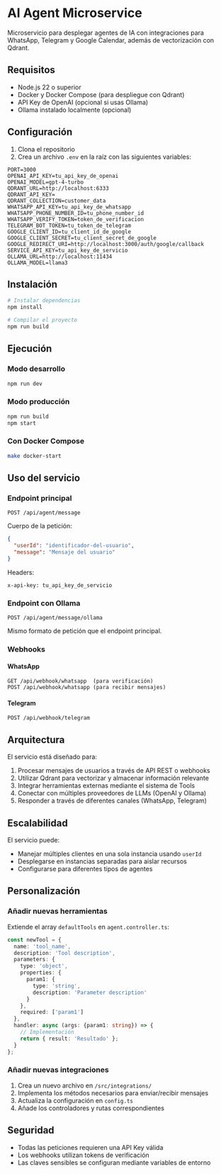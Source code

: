 # AI Agent Microservice

Microservicio para desplegar agentes de IA con integraciones para WhatsApp, Telegram y Google Calendar, además de vectorización con Qdrant.

## Requisitos

- Node.js 22 o superior
- Docker y Docker Compose (para despliegue con Qdrant)
- API Key de OpenAI (opcional si usas Ollama)
- Ollama instalado localmente (opcional)

## Configuración

1. Clona el repositorio
2. Crea un archivo `.env` en la raíz con las siguientes variables:

```
PORT=3000
OPENAI_API_KEY=tu_api_key_de_openai
OPENAI_MODEL=gpt-4-turbo
QDRANT_URL=http://localhost:6333
QDRANT_API_KEY=
QDRANT_COLLECTION=customer_data
WHATSAPP_API_KEY=tu_api_key_de_whatsapp
WHATSAPP_PHONE_NUMBER_ID=tu_phone_number_id
WHATSAPP_VERIFY_TOKEN=token_de_verificacion
TELEGRAM_BOT_TOKEN=tu_token_de_telegram
GOOGLE_CLIENT_ID=tu_client_id_de_google
GOOGLE_CLIENT_SECRET=tu_client_secret_de_google
GOOGLE_REDIRECT_URI=http://localhost:3000/auth/google/callback
SERVICE_API_KEY=tu_api_key_de_servicio
OLLAMA_URL=http://localhost:11434
OLLAMA_MODEL=llama3
```

## Instalación

```bash
# Instalar dependencias
npm install

# Compilar el proyecto
npm run build
```

## Ejecución

### Modo desarrollo

```bash
npm run dev
```

### Modo producción

```bash
npm run build
npm start
```

### Con Docker Compose

```bash
make docker-start
```

## Uso del servicio

### Endpoint principal

```
POST /api/agent/message
```

Cuerpo de la petición:
```json
{
  "userId": "identificador-del-usuario",
  "message": "Mensaje del usuario"
}
```

Headers:
```
x-api-key: tu_api_key_de_servicio
```

### Endpoint con Ollama

```
POST /api/agent/message/ollama
```

Mismo formato de petición que el endpoint principal.

### Webhooks

#### WhatsApp
```
GET /api/webhook/whatsapp  (para verificación)
POST /api/webhook/whatsapp (para recibir mensajes)
```

#### Telegram
```
POST /api/webhook/telegram
```

## Arquitectura

El servicio está diseñado para:

1. Procesar mensajes de usuarios a través de API REST o webhooks
2. Utilizar Qdrant para vectorizar y almacenar información relevante
3. Integrar herramientas externas mediante el sistema de Tools
4. Conectar con múltiples proveedores de LLMs (OpenAI y Ollama)
5. Responder a través de diferentes canales (WhatsApp, Telegram)

## Escalabilidad

El servicio puede:

- Manejar múltiples clientes en una sola instancia usando `userId`
- Desplegarse en instancias separadas para aislar recursos
- Configurarse para diferentes tipos de agentes

## Personalización

### Añadir nuevas herramientas

Extiende el array `defaultTools` en `agent.controller.ts`:

```typescript
const newTool = {
  name: 'tool_name',
  description: 'Tool description',
  parameters: {
    type: 'object',
    properties: {
      param1: {
        type: 'string',
        description: 'Parameter description'
      }
    },
    required: ['param1']
  },
  handler: async (args: {param1: string}) => {
    // Implementación
    return { result: 'Resultado' };
  }
};
```

### Añadir nuevas integraciones

1. Crea un nuevo archivo en `/src/integrations/`
2. Implementa los métodos necesarios para enviar/recibir mensajes
3. Actualiza la configuración en `config.ts`
4. Añade los controladores y rutas correspondientes

## Seguridad

- Todas las peticiones requieren una API Key válida
- Los webhooks utilizan tokens de verificación
- Las claves sensibles se configuran mediante variables de entorno
